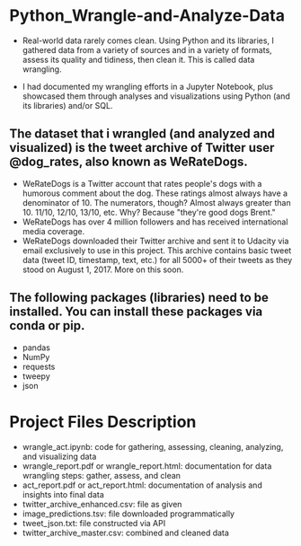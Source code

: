 # Python_Wrangle-and-Analyze-Data

* Real-world data rarely comes clean. Using Python and its libraries, I gathered data from a variety of sources and in a variety of formats, assess its quality and tidiness, then clean it. This is called data wrangling. 

* I had documented my wrangling efforts in a Jupyter Notebook, plus showcased them through analyses and visualizations using Python (and its libraries) and/or SQL.

## The dataset that i wrangled (and analyzed and visualized) is the tweet archive of Twitter user @dog_rates, also known as WeRateDogs.

* WeRateDogs is a Twitter account that rates people's dogs with a humorous comment about the dog. These ratings almost always have a denominator of 10. The numerators, though? Almost always greater than 10. 11/10, 12/10, 13/10, etc. Why? Because "they're good dogs Brent." 
* WeRateDogs has over 4 million followers and has received international media coverage.  
* WeRateDogs downloaded their Twitter archive and sent it to Udacity via email exclusively to use in this project. This archive contains basic tweet data (tweet ID, timestamp, text, etc.) for all 5000+ of their tweets as they stood on August 1, 2017. More on this soon.

## The following packages (libraries) need to be installed. You can install these packages via conda or pip.
* pandas
* NumPy
* requests
* tweepy
* json

# Project Files Description
* wrangle_act.ipynb: code for gathering, assessing, cleaning, analyzing, and visualizing data
* wrangle_report.pdf or wrangle_report.html: documentation for data wrangling steps: gather, assess, and clean
* act_report.pdf or act_report.html: documentation of analysis and insights into final data
* twitter_archive_enhanced.csv: file as given
* image_predictions.tsv: file downloaded programmatically
* tweet_json.txt: file constructed via API
* twitter_archive_master.csv: combined and cleaned data
